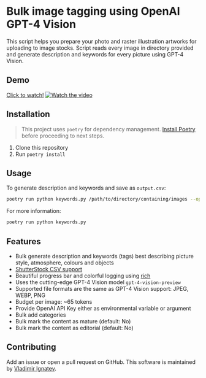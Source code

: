 # Bulk image tagging using OpenAI GPT-4 Vision
This script helps you prepare your photo and raster illustration artworks for uploading to image stocks.
Script reads every image in directory provided and generate description and keywords for every picture using GPT-4 Vision. 

## Demo
[Click to watch!](https://youtu.be/tqLcjiP0Lyc)
[![Watch the video](https://img.youtube.com/vi/tqLcjiP0Lyc/maxresdefault.jpg)](https://youtu.be/tqLcjiP0Lyc)

## Installation
> This project uses `poetry` for dependency management. [Install Poetry](https://python-poetry.org/docs/) before proceeding to next steps.

1. Clone this repository
2. Run `poetry install`

## Usage
To generate description and keywords and save as `output.csv`:
```bash 
poetry run python keywords.py /path/to/directory/containing/images --openai YOUR_API_KEY
```

For more information:
```bash
poetry run python keywords.py
```

## Features

- Bulk generate description and keywords (tags) best describing picture style, atmosphere, colours and objects
- [ShutterStock CSV support](https://submit.shutterstock.com/upload/footage/csv?language=en)
- Beautiful progress bar and colorful logging using [rich](https://github.com/Textualize/rich)
- Uses the cutting-edge GPT-4 Vision model `gpt-4-vision-preview`
- Supported file formats are the same as GPT-4 Vision support: JPEG, WEBP, PNG
- Budget per image: ~65 tokens
- Provide OpenAI API Key either as environmental variable or argument
- Bulk add categories
- Bulk mark the content as mature (default: No)
- Bulk mark the content as editorial (default: No)

## Contributing
Add an issue or open a pull request on GitHub.
This software is maintained by [Vladimir Ignatev](https://github.com/vladignatyev).
